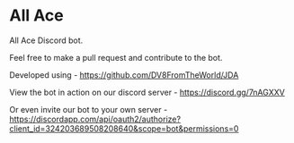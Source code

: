 # All Ace


All Ace Discord bot.

Feel free to make a pull request and contribute to the bot. 

Developed using - https://github.com/DV8FromTheWorld/JDA 

View the bot in action on our discord server - https://discord.gg/7nAGXXV

Or even invite our bot to your own server - https://discordapp.com/api/oauth2/authorize?client_id=324203689508208640&scope=bot&permissions=0